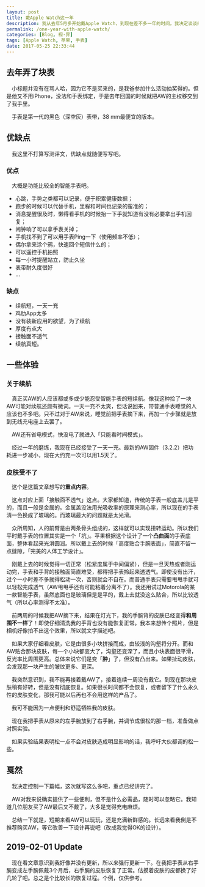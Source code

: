 ```yaml
---
layout: post
title: 戴Apple Watch这一年
description: 我从去年5月多开始戴Apple Watch，到现在差不多一年的时间。我决定谈谈感受。重点是戴表处皮肤的变化。
permalink: /one-year-with-apple-watch/
categories: [Blog, 视·界]
tags: [Apple Watch, 苹果, 手表]
date: 2017-05-25 22:33:44
---
```


## 去年弄了块表

　小标题并没有在骂人哈，因为它不是买来的，是我爸参加什么活动抽奖得的。但是他又不用iPhone，没法和手表绑定，于是去年回国的时候就把AW的主权移交到了我手里。

　手表是第一代的黑色（深空灰）表带，38 mm最便宜的版本。

## 优缺点

　我这里不打算写测评文，优缺点就随便写写吧。

### 优点

　大概是功能比较全的智能手表吧。

- 心跳，手势之类都可以记录，便于积累健康数据；
- 跑步的时候可以代替手机，里程和时间也记录的蛮准的；
- 消息提醒很及时，懒得看手机的时候抬一下手就知道有没有必要拿出手机回复；
- 闹钟响了可以拿手表关掉；
- 手机找不到了可以用手表Ping一下（使用频率不低）；
- 偶尔拿来涂个鸦，快速回个短信什么的；
- 可以遥控手机拍照
- 每一小时提醒站立，防止久坐
- 表带耐久度很好
- ...

### 缺点

- 续航短，一天一充
- 鸡肋App太多
- 没有装新应用的欲望，为了续航
- 厚度有点大
- 接触面不透气 
- 续航真短。 

## 一些体验

### 关于续航

　真正买AW的人应该都或多或少能忍受智能手表的短续航。像我这种捡了一块AW可能对续航还颇有微词。一天一充不太爽，但话说回来，带普通手表睡觉的人应该也不多吧。只不过对于AW来说，睡觉前把手表摘下来，再加一个步骤就是放到无线充电座上去罢了。

　AW还有省电模式，快没电了就进入「只能看时间模式」。

　经过一年的磨练，我现在已经接受了一天一充。最新的AW固件（3.2.2）把功耗进一步减小，现在大约充一次可以用1.5天了。

### 皮肤受不了

　这个是这篇文章想写的**重点内容**。

　这点对应上面「接触面不透气」这点。大家都知道，传统的手表一般底盖儿是平的，而且一般是金属的。金属盖没法用光吸收率的原理来测心率，所以现在的手表清一色换成了玻璃的。而玻璃最大的问题就是太光滑。

　众所周知，人的前臂是由两条骨头组成的，这样就可以实现扭转运动。所以我们平时戴手表的位置其实是一个「坑」。苹果根据这个设计了一个**凸曲面**的手表底面，整体看起来光滑圆润。所以戴上去的时候「高度贴合手腕表面」，简直不留一点缝隙，「完美的人体工学设计」。

　刚戴上去的时候觉得一切正常（松紧度属于中间偏紧），但是一旦天热或者刚运动完，手表和手背的接触面简直难受，都得把手表拎起来透透气。即使没有出汗，过个一小时差不多就得松动一次，否则就会不自在。而普通手表只需要甩甩手就可以轻松完成透气（AW甩甩手还有可能粘着分离不了）。我还用试过Motorola的某一款智能手表，虽然底面也是玻璃但是是平的，戴上去就没这么贴合，所以比较透气（所以心率测得不太准）。

　前两周的时候我把AW摘下来，结果在灯光下，我的手腕背的皮肤已经变得**和周围不一样**了！即使仔细清洗我的手背也没有能恢复正常。我本来想传个照片，但是相机好像拍不出这个效果，所以就文字描述吧。

　如果大家仔细看皮肤，它是由很多小块拼接而成，由较浅的沟壑将分开。而和AW贴合那块皮肤，每一个小块都变大了，沟壑还变深了，而且小块表面很平滑，反光率比周围更高。总体来说它们是变「**肿**」了，但没有凸出来。如果扯动皮肤，会发现那一块产生的皱纹更多、更深。

　我突然意识到，我不能再接着戴AW了，接着连续一周没有戴它。到现在那块皮肤稍有好转，但是没有彻底恢复。如果很长时间都不会恢复，或者留下了什么永久性的皮肤变化，那我可能以后再也不会用这样的产品了。

　我可不能因为一点便利和舒适牺牲我的皮肤。

　现在我把手表从原来的左手腕放到了右手腕，并调节成很松的那一档，准备做点对照实验。

　如果实验结果表明松一点不会对皮肤造成明显影响的话，我呼吁大伙都调的松一些。

## 戛然

　我决定控制一下篇幅，这次就写这么多吧，重点已经讲完了。

　AW对我来说确实提供了一些便利，但不是什么必需品，随时可以忽略它。我知道几位朋友买了AW最后又不戴了，大多是觉得充电麻烦。

　总结一下就是，短期来看AW可以玩玩，还是充满新鲜感的。长远来看我倒是不推荐购买AW，等它改善一下设计再说吧（改成我觉得OK的设计）。

## 2019-02-01 Update

　现在看文章意识到我好像并没有更新，所以来强行更新一下。在我把手表从右手腕变成左手腕佩戴3个月后，右手腕的皮肤恢复了正常。估摸着皮肤的皮都换了好几轮了吧。总之是个比较长的恢复过程。个例，仅供参考。